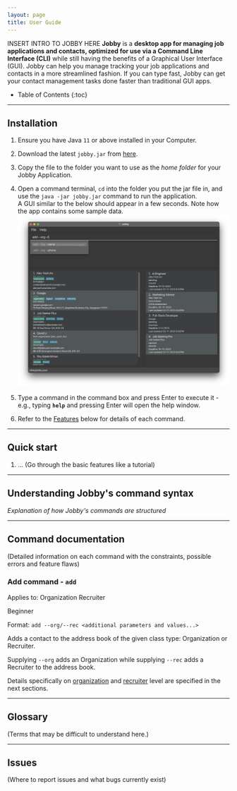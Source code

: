 ```yaml
---
layout: page
title: User Guide
---
```


INSERT INTRO TO JOBBY HERE
**Jobby** is a **desktop app for managing job applications and contacts, optimized for use via a Command Line Interface (CLI)** while still having the benefits of a Graphical User Interface (GUI). Jobby can help you manage tracking your job applications and contacts in a more streamlined fashion. If you can type fast, Jobby can get your contact management tasks done faster than traditional GUI apps.

* Table of Contents
{:toc}

--------------------------------------------------------------------------------------------------------------------

## Installation

1. Ensure you have Java `11` or above installed in your Computer.

1. Download the latest `jobby.jar` from [here](https://github.com/AY2324S1-CS2103T-W08-3/tp/releases).

1. Copy the file to the folder you want to use as the _home folder_ for your Jobby Application.

1. Open a command terminal, `cd` into the folder you put the jar file in, and use the `java -jar jobby.jar` command to run the application.<br>
   A GUI similar to the below should appear in a few seconds. Note how the app contains some sample data.<br>
   ![Ui](images/Ui.png)

1. Type a command in the command box and press Enter to execute it - e.g., typing **`help`** and pressing Enter will open the help window.<br>

1. Refer to the [Features](#features) below for details of each command.

--------------------------------------------------------------------------------------------------------------------

## Quick start

1. ... (Go through the basic features like a tutorial)

--------------------------------------------------------------------------------------------------------------------

## Understanding Jobby's command syntax

_Explanation of how Jobby's commands are structured_

--------------------------------------------------------------------------------------------------------------------

## Command documentation

(Detailed information on each command with the constraints, possible errors and feature flaws)

### Add command - `add`

Applies to: <text class="job-application">Organization</text> <text class="job-application">Recruiter</text>

<text class="beginner-difficulty">Beginner</text>

Format: `add --org/--rec <additional parameters and values...>`

Adds a contact to the address book of the given class type: <text class="job-application">Organization</text> or <text class="job-application">Recruiter</text>.

Supplying `--org` adds an <text class="job-application">Organization</text> while supplying `--rec` adds a <text class="job-application">Recruiter</text> to the address book.

Details specifically on [organization]() and [recruiter]() level are specified in the next sections.

--------------------------------------------------------------------------------------------------------------------

## Glossary

(Terms that may be difficult to understand here.)

--------------------------------------------------------------------------------------------------------------------

## Issues

(Where to report issues and what bugs currently exist)

